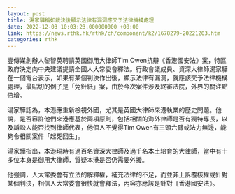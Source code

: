 ```yaml
---
layout: post
title: 湯家驊稱如裁決後顯示法律有漏洞應交予法律機構處理
date: 2022-12-03 10:03:23.000000000 +08:00
link: https://news.rthk.hk/rthk/ch/component/k2/1678279-20221203.htm
categories: rthk
---
```


壹傳媒創辦人黎智英聘請英國御用大律師Tim Owen抗辯《香港國安法》案，特區政府決定向中央建議提請全國人大常委會釋法。行政會議成員、資深大律師湯家驊在一個電台表示，如果有某個判決作出後，顯示法律有漏洞，就應該交予法律機構處理，最貼切的例子是「免針紙」案，由於今次案件涉及終審法院，外界的關注點倍增。

湯家驊認為，本港應重新檢視外國，尤其是英國大律師來港執業的歷史問題。他說，是否容許他們來港應基於兩項原則，包括相關的海外律師是否有獨特專長，以及訴訟人能否找到律師代表，他個人不覺得Tim Owen有三頭六臂或法力無邊，能夠令相關案件「起死回生」。

湯家驊指出，本港現時有過百名資深大律師及過千名本土培育的大律師，當中有十多位本身是御用大律師，質疑本港是否仍需要外援。

他強調，人大常委會有立法的解釋權，補充法律的不足，而並非上訴覆核權或針對某個判決，相信人大常委會很快就會釋法，內容亦應該是針對《香港國安法》。
